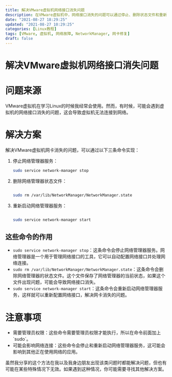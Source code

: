```yaml
---
title: 解决VMware虚拟机网络接口消失问题
description: 在VMware虚拟机中，网络接口消失的问题可以通过停止、删除状态文件和重新启动网络管理器服务来解决。解决步骤包括使用管理员权限运行三条命令：停止网络服务，删除状态文件，和重新启动服务。这些操作可以帮助重新配置网络接口，解决网卡消失的问题。但需要注意，操作过程中会影响网络连接，并且在某些特殊情况下可能无法解决问题。
date: "2021-08-27 18:29:25"
updated: "2021-08-27 10:29:25"
categories: [Linux教程]
tags: [VMware, 虚拟机, 网络故障, NetworkManager, 网卡修复]
draft: false
---
```


# 解决VMware虚拟机网络接口消失问题

# 问题来源

VMware虚拟机在学习Linux的时候我经常会使用。然而，有时候，可能会遇到虚拟机的网络接口消失的问题，这会导致虚拟机无法连接到网络。

# 解决方案

解决VMware虚拟机网卡消失的问题，可以通过以下三条命令实现：

1. 停止网络管理器服务：

   ```bash
   sudo service network-manager stop
   ```
2. 删除网络管理器状态文件：

   ```bash
   
   sudo rm /var/lib/NetworkManager/NetworkManager.state
   
   ```
3. 重新启动网络管理器服务：

   ```bash
   
   sudo service network-manager start
   
   ```

## 这些命令的作用

- `sudo service network-manager stop`：这条命令会停止网络管理器服务。网络管理器是一个用于管理网络接口的工具，它可以自动配置网络接口并处理网络连接。
- `sudo rm /var/lib/NetworkManager/NetworkManager.state`：这条命令会删除网络管理器的状态文件。这个文件保存了网络管理器的当前状态，如果这个文件出现问题，可能会导致网络接口消失。
- `sudo service network-manager start`：这条命令会重新启动网络管理器服务，这样就可以重新配置网络接口，解决网卡消失的问题。

# 注意事项

- 需要管理员权限：这些命令需要管理员权限才能执行，所以在命令前面加上\`sudo\`。
- 可能会影响网络连接：这些命令会停止和重新启动网络管理器服务，这可能会影响到其他正在使用网络的应用。

虽然我分享的这个方法在我以及我身边朋友出现该类问题时都能解决问题，但也有可能在某些特殊情况下无效。如果遇到这种情况，你可能需要寻找其他解决方案。